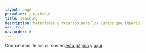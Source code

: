 ```yaml
---
layout: page
permalink: /teaching/
title: teaching
description: Materiales y recursos para los cursos que imparto.
nav: true
nav_order: 6
---
```


Conoce más de los cursos en [esta página](orcaasesina.com) y [aquí](riverorca.com)
